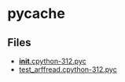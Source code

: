 # __pycache__

## Files

- [__init__.cpython-312.pyc](__init__.cpython-312.pyc)
- [test_arffread.cpython-312.pyc](test_arffread.cpython-312.pyc)
